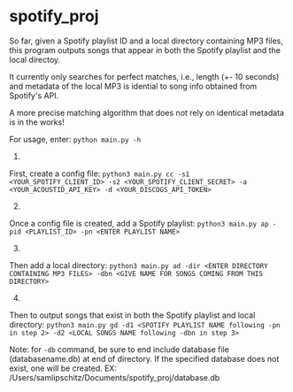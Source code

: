 # spotify_proj
So far, given a Spotify playlist ID and a local directory containing MP3 files, this program outputs songs that appear in both the Spotify playlist and the local directoy. 

It currently only searches for perfect matches, i.e., length (+- 10 seconds) and metadata of the local MP3 is idential to song info obtained from Spotify's API.

A more precise matching algorithm that does not rely on identical metadata is in the works!

For usage, enter: 
`python main.py -h`

1.
First, create a config file: 
`python3 main.py cc -s1 <YOUR_SPOTIFY_CLIENT_ID> -s2 <YOUR_SPOTIFY_CLIENT_SECRET> -a <YOUR_ACOUSTID_API_KEY> -d <YOUR_DISCOGS_API_TOKEN>`

2.
Once a config file is created, add a Spotify playlist:
`python3 main.py ap -pid <PLAYLIST_ID> -pn <ENTER PLAYLIST NAME>`

3.
Then add a local directory:
`python3 main.py ad -dir <ENTER DIRECTORY CONTAINING MP3 FILES> -dbn <GIVE NAME FOR SONGS COMING FROM THIS DIRECTORY>`

4.
Then to output songs that exist in both the Spotify playlist and local directory:
`python3 main.py gd -d1 <SPOTIFY PLAYLIST NAME following -pn in step 2> -d2 <LOCAL SONGS NAME following -dbn in step 3>`


Note: for `-db` command, be sure to end include database file (databasename.db) at end of directory. If the specified database does not exist, one will be created.
EX: /Users/samlipschitz/Documents/spotify_proj/database.db
